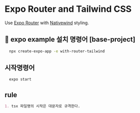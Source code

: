 # Expo Router and Tailwind CSS

Use [Expo Router](https://docs.expo.dev/router/introduction/) with [Nativewind](https://www.nativewind.dev/v4/overview/) styling.

## 🚀 expo example 설치 명령어 [base-project]

```sh
  npx create-expo-app -e with-router-tailwind
```

## 시작명령어
```sh
  expo start
```

## rule
```markdown
1. tsx 파일명의 시작은 대문자로 규격한다.
```
